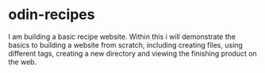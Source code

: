 # odin-recipes
I am building a basic recipe website.
Within this i will demonstrate the basics to building a website from scratch, including creating files, using different tags, creating a new directory and viewing the finishing product on the web.
